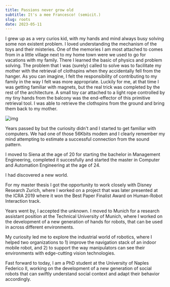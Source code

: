 ```yaml
---
title: Passions never grow old
subtitle: It's a mee Francesco! (semicit.)
slug: roots
date: 2023-05-11
---
```



I grew up as a very curios kid, with my hands and mind always busy solving some non existent problem.
I loved understanding the mechanism of the toys and their misteries.
One of the memories I am most attached to comes from in a little village next to my home town were we used to go for vacations with my family.
There I learned the basic of physics and problem solving.
The problem that I was (surely) called to solve was to facilitate my mother with the retrieval of clothspins when they accidentally fell from the hanger.
As you can imagine, I felt the responsibility of contributing to my family in the way I felt was more appropriate.
Luckily for me, at that time I was getting familiar with magnets, but the real trick was completed by the rest of the architecture.
A small toy car attached to a light rope controlled by my tiny hands from the balcony was the end-effector of this primitive retrieval tool.
I was able to retrieve the clothspins from the ground and bring them back to my mother.

![img](https://images.pexels.com/photos/35967/mini-cooper-auto-model-vehicle.jpg?cs=srgb&dl=pexels-pixabay-35967.jpg)

Years passed by but the curiosity didn't and I started to get familiar with computers.
We had one of those 56Kbits modem and I clearly remember my mind attempting to estimate a successful connection from the sound pattern.

I moved to Siena at the age of 20 for starting the bachelor in Management Engineering, completed it succesfully and started the master in Computer and Automation Engineering at the age of 24.

I had discovered a new world.

For my master thesis I got the opportunity to work closely with Disney Research Zurich, where I worked on a project that was later presented at the ICRA 2019 where it won the Best Paper Finalist Award on Human-Robot Interaction track.

Years went by, I accepted the unknown. I moved to Munich for a research assistant position at the Technical University of Munich, where I worked on the development of a new generation of hands for robots, that can be used in across different environments.

My curiosity led me to explore the industrial world of robotics, where I helped two organizations to 1) improve the navigation stack of an indoor mobile robot, and 2) to support the way manipulators can see their environments with edge-cutting vision technologies.

Fast forward to today, I am a PhD student at the University of Naples Federico II, working on the development of a new generation of social robots that can swiftly understand social context and adapt their behavior accordingly.
